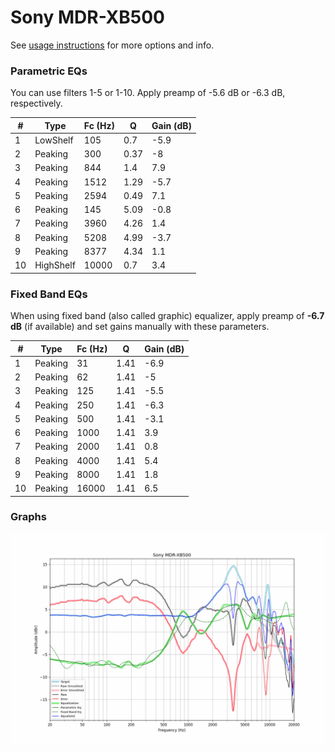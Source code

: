 # Sony MDR-XB500
See [usage instructions](https://github.com/jaakkopasanen/AutoEq#usage) for more options and info.

### Parametric EQs
You can use filters 1-5 or 1-10. Apply preamp of -5.6 dB or -6.3 dB, respectively.

|   # | Type      |   Fc (Hz) |    Q |   Gain (dB) |
|-----|-----------|-----------|------|-------------|
|   1 | LowShelf  |       105 | 0.7  |        -5.9 |
|   2 | Peaking   |       300 | 0.37 |        -8   |
|   3 | Peaking   |       844 | 1.4  |         7.9 |
|   4 | Peaking   |      1512 | 1.29 |        -5.7 |
|   5 | Peaking   |      2594 | 0.49 |         7.1 |
|   6 | Peaking   |       145 | 5.09 |        -0.8 |
|   7 | Peaking   |      3960 | 4.26 |         1.4 |
|   8 | Peaking   |      5208 | 4.99 |        -3.7 |
|   9 | Peaking   |      8377 | 4.34 |         1.1 |
|  10 | HighShelf |     10000 | 0.7  |         3.4 |

### Fixed Band EQs
When using fixed band (also called graphic) equalizer, apply preamp of **-6.7 dB** (if available) and set gains manually with these parameters.

|   # | Type    |   Fc (Hz) |    Q |   Gain (dB) |
|-----|---------|-----------|------|-------------|
|   1 | Peaking |        31 | 1.41 |        -6.9 |
|   2 | Peaking |        62 | 1.41 |        -5   |
|   3 | Peaking |       125 | 1.41 |        -5.5 |
|   4 | Peaking |       250 | 1.41 |        -6.3 |
|   5 | Peaking |       500 | 1.41 |        -3.1 |
|   6 | Peaking |      1000 | 1.41 |         3.9 |
|   7 | Peaking |      2000 | 1.41 |         0.8 |
|   8 | Peaking |      4000 | 1.41 |         5.4 |
|   9 | Peaking |      8000 | 1.41 |         1.8 |
|  10 | Peaking |     16000 | 1.41 |         6.5 |

### Graphs
![](./Sony%20MDR-XB500.png)
